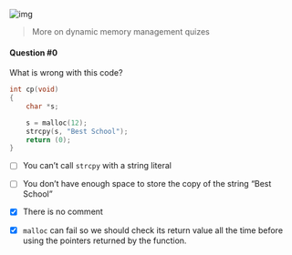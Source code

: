 ![img](https://assets.imaginablefutures.com/media/images/ALX_Logo.max-200x150.png)
> More on dynamic memory management quizes

#### Question #0
What is wrong with this code?

```c
int cp(void)
{
    char *s;

    s = malloc(12);
    strcpy(s, "Best School");
    return (0);
}
```
* [ ] You can’t call ```strcpy``` with a string literal
* [ ] You don’t have enough space to store the copy of the string “Best School”
* [X] There is no comment
* [X] ```malloc``` can fail so we should check its return value all the time before using the pointers returned by the function.

